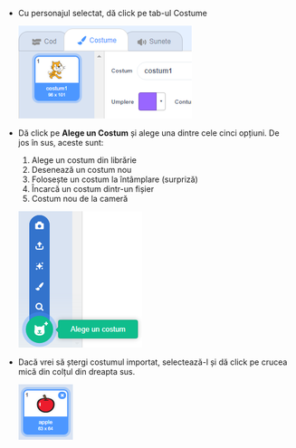 - Cu personajul selectat, dă click pe tab-ul Costume
    
    ![tab-ul costume](images/costumes_tab.png)

- Dă click pe **Alege un Costum** și alege una dintre cele cinci opțiuni. De jos în sus, aceste sunt:
    
    1. Alege un costum din librărie
    2. Desenează un costum nou
    3. Folosește un costum la întâmplare (surpriză)
    4. Încarcă un costum dintr-un fișier
    5. Costum nou de la cameră
    
    ![alege locația](images/choose_location.png)

- Dacă vrei să ștergi costumul importat, selectează-l și dă click pe crucea mică din colțul din dreapta sus.
    
    ![șterge costumul](images/delete_costume.png)